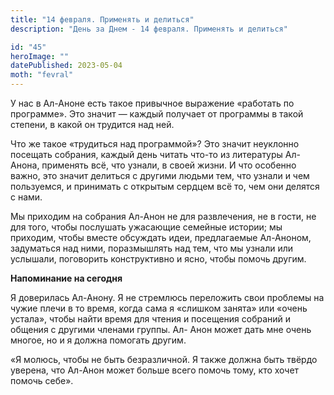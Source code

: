 ```yaml
---
title: "14 февраля. Применять и делиться"
description: "День за Днем - 14 февраля. Применять и делиться"

id: "45"
heroImage: ""
datePublished: 2023-05-04
moth: "fevral"
---
```


У нас в Ал-Аноне есть такое привычное выражение «работать по программе». Это
значит — каждый получает от программы в такой степени, в какой он трудится над
ней.

Что же такое «трудиться над программой»? Это значит неуклонно посещать
собрания, каждый день читать что-то из литературы Ал-Анона, применять всё, что
узнали, в своей жизни. И что особенно важно, это значит делиться с другими
людьми тем, что узнали и чем пользуемся, и принимать с открытым сердцем всё
то, чем они делятся с нами.

Мы приходим на собрания Ал-Анон не для развлечения, не в гости, не для того,
чтобы послушать ужасающие семейные истории; мы приходим, чтобы вместе
обсуждать идеи, предлагаемые Ал-Аноном, задуматься над ними, поразмышлять над
тем, что мы узнали или услышали, поговорить конструктивно и ясно, чтобы помочь
другим.

**Напоминание на сегодня**

Я доверилась Ал-Анону. Я не стремлюсь переложить свои проблемы на чужие плечи
в то время, когда сама я «слишком занята» или «очень устала», чтобы найти
время для чтения и посещения собраний и общения с другими членами группы. Ал-
Анон может дать мне очень многое, но и я должна помогать другим.

«Я молюсь, чтобы не быть безразличной. Я также должна быть твёрдо уверена, что
Ал-Анон может больше всего помочь тому, кто хочет помочь себе».
